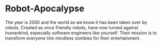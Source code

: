 # Robot-Apocalypse
The year is 2050 and the world as we know it has been taken over by robots. Created as  once friendly robots, have now turned against humankind, especially software engineers  like yourself. Their mission is to transform everyone into mindless zombies for their  entertainment.
